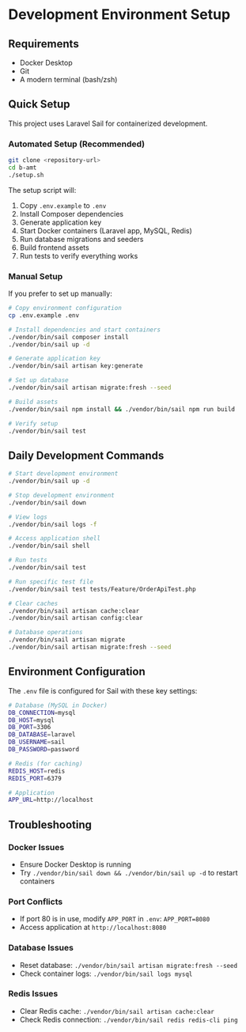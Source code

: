 # Development Environment Setup

## Requirements

- Docker Desktop
- Git
- A modern terminal (bash/zsh)

## Quick Setup

This project uses Laravel Sail for containerized development.

### Automated Setup (Recommended)

```bash
git clone <repository-url>
cd b-amt
./setup.sh
```

The setup script will:
1. Copy `.env.example` to `.env`
2. Install Composer dependencies
3. Generate application key
4. Start Docker containers (Laravel app, MySQL, Redis)
5. Run database migrations and seeders
6. Build frontend assets
7. Run tests to verify everything works

### Manual Setup

If you prefer to set up manually:

```bash
# Copy environment configuration
cp .env.example .env

# Install dependencies and start containers
./vendor/bin/sail composer install
./vendor/bin/sail up -d

# Generate application key
./vendor/bin/sail artisan key:generate

# Set up database
./vendor/bin/sail artisan migrate:fresh --seed

# Build assets
./vendor/bin/sail npm install && ./vendor/bin/sail npm run build

# Verify setup
./vendor/bin/sail test
```

## Daily Development Commands

```bash
# Start development environment
./vendor/bin/sail up -d

# Stop development environment
./vendor/bin/sail down

# View logs
./vendor/bin/sail logs -f

# Access application shell
./vendor/bin/sail shell

# Run tests
./vendor/bin/sail test

# Run specific test file
./vendor/bin/sail test tests/Feature/OrderApiTest.php

# Clear caches
./vendor/bin/sail artisan cache:clear
./vendor/bin/sail artisan config:clear

# Database operations
./vendor/bin/sail artisan migrate
./vendor/bin/sail artisan migrate:fresh --seed
```

## Environment Configuration

The `.env` file is configured for Sail with these key settings:

```bash
# Database (MySQL in Docker)
DB_CONNECTION=mysql
DB_HOST=mysql
DB_PORT=3306
DB_DATABASE=laravel
DB_USERNAME=sail
DB_PASSWORD=password

# Redis (for caching)
REDIS_HOST=redis
REDIS_PORT=6379

# Application
APP_URL=http://localhost
```

## Troubleshooting

### Docker Issues
- Ensure Docker Desktop is running
- Try `./vendor/bin/sail down && ./vendor/bin/sail up -d` to restart containers

### Port Conflicts
- If port 80 is in use, modify `APP_PORT` in `.env`: `APP_PORT=8080`
- Access application at `http://localhost:8080`

### Database Issues
- Reset database: `./vendor/bin/sail artisan migrate:fresh --seed`
- Check container logs: `./vendor/bin/sail logs mysql`

### Redis Issues
- Clear Redis cache: `./vendor/bin/sail artisan cache:clear`
- Check Redis connection: `./vendor/bin/sail redis redis-cli ping`
